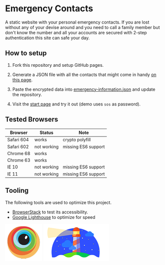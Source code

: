 # Emergency Contacts
A static website with your personal emergency contacts. If you are lost without any of your devise around and you need to call a family member but don't know the number and all your accounts are secured with 2-step authentication this site can safe your day.

## How to setup

1) Fork this repository and setup GitHub pages.

2) Generate a JSON file with all the contacts that might come in handy [on this page](https://jwillmer.github.io/emergency-contacts/encrypt.html).

3) Paste the encrypted data into [emergency-information.json](emergency-information.json) and update the repository.

4) Visit the [start page](https://jwillmer.github.io/emergency-contacts/index.html) and try it out (demo uses `sos` as password).

## Tested Browsers

| Browser      | Status      | Note                 |
| ------------ | ----------- | -------------------- |
| Safari 604   | works       | crypto polyfill      |
| Safari 602   | not working | missing ES6 support  |
| Chrome 68    | works       |                      |
| Chrome 63    | works       |                      |
| IE 10        | not working | missing ES6 support  |
| IE 11        | not working | missing ES6 support  |


## Tooling

The following tools are used to optimize this project.

- [BrowserStack](https://www.browserstack.com/) to test its accessibility. 
- [Google Lighthouse](https://developers.google.com/web/tools/lighthouse/) to optimize for speed

[![browserstack](img/browserstack.png)](https://www.browserstack.com/)
[![lighthouse](img/lighthouse.png)](https://developers.google.com/web/tools/lighthouse/)
